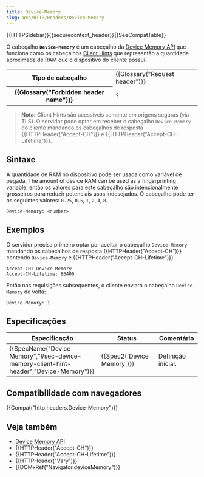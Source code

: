 ```yaml
---
title: Device-Memory
slug: Web/HTTP/Headers/Device-Memory
---
```

{{HTTPSidebar}}{{securecontext_header}}{{SeeCompatTable}}

O cabeçalho **`Device-Memory`** é um cabeçalho da [Device Memory API](/pt-BR/docs/Web/API/Device_Memory_API) que funciona como os cabeçalhos [Client Hints](/pt-BR/docs/Glossary/Client_hints) que representão a quantidade aproximada de RAM que o dispositivo do cliente possui.

<table class="properties">
  <tbody>
    <tr>
      <th scope="row">Tipo de cabeçalho</th>
      <td>{{Glossary("Request header")}}</td>
    </tr>
    <tr>
      <th scope="row">{{Glossary("Forbidden header name")}}</th>
      <td>?</td>
    </tr>
  </tbody>
</table>

> **Nota:** Client Hints são acessíveis somente em origens seguras (via TLS). O servidor pode optar em receber o cabeçalho `Device-Memory` do cliente mandando os cabeçalhos de resposta {{HTTPHeader("Accept-CH")}} e {{HTTPHeader("Accept-CH-Lifetime")}}.

## Sintaxe

A quantidade de RAM no dispositivo pode ser usada como variável de pegada, The amount of device RAM can be used as a fingerprinting variable, então os valores para este cabeçalho são intencionalmente grosseiros para reduzir potenciais usos indesejados. O cabeçalho pode ter os seguintes valores: `0.25`, `0.5`, `1`, `2`, `4`, `8`.

```
Device-Memory: <number>
```

## Exemplos

O servidor precisa primeiro optar por aceitar o cabeçalho `Device-Memory` mandando os cabeçalhos de resposta {{HTTPHeader("Accept-CH")}} contendo `Device-Memory` e {{HTTPHeader("Accept-CH-Lifetime")}}.

```
Accept-CH: Device-Memory
Accept-CH-Lifetime: 86400
```

Então nas requisições subsequentes, o cliente enviará o cabeçalho `Device-Memory` de volta:

```
Device-Memory: 1
```

## Especificações

| Especificação                                                                                                    | Status                               | Comentário         |
| ---------------------------------------------------------------------------------------------------------------- | ------------------------------------ | ------------------ |
| {{SpecName("Device Memory","#sec-device-memory-client-hint-header","Device-Memory")}} | {{Spec2('Device Memory')}} | Definição inicial. |

## Compatibilidade com navegadores

{{Compat("http.headers.Device-Memory")}}

## Veja também

- [Device Memory API](/pt-BR/docs/Web/API/Device_Memory_API)
- {{HTTPHeader("Accept-CH")}}
- {{HTTPHeader("Accept-CH-Lifetime")}}
- {{HTTPHeader("Vary")}}
- {{DOMxRef("Navigator.deviceMemory")}}
